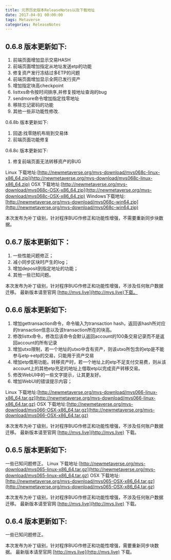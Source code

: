 ```yaml
---
title: 元界历史版本ReleaseNotes以及下载地址
date: 2017-04-01 00:00:00
tags: Metaverse
categories: ReleaseNotes
---
```


0.6.8 版本更新如下: 
-------------
1. 前端页面增加显示交易HASH
9. 前端页面增加指定从地址发送etp的功能
2. 修复资产发行冻结过多ETP的问题
3. 前端页面增加显示全网已发行资产
6. 增加指定块高checkpoint
7. listtxs命令按时间排序,并修复按地址查询的bug
8. sendmore命令增加指定找零地址
10. 移除忘记密码的功能
11. 其他一些非功能性修改.

0.6.8b 版本更新如下: 
1. 回退:找零随机布局到交易体
9. 前端页面功能修复

0.6.8c 版本更新如下: 
1. 修复前端页面无法转移资产的BUG

Linux 下载地址:[http://newmetaverse.org/mvs-download/mvs068c-linux-x86_64.zip](http://newmetaverse.org/mvs-download/mvs068c-linux-x86_64.zip)
OSX   下载地址:[http://newmetaverse.org/mvs-download/mvs068c-OSX-x86_64.zip](http://newmetaverse.org/mvs-download/mvs068c-OSX-x86_64.zip)
Windows下载地址:[http://newmetaverse.org/mvs-download/mvs068c-win64.zip](http://newmetaverse.org/mvs-download/mvs068c-win64.zip)

本次发布为补丁级别，针对程序BUG作修正和功能性增强，不需要重新同步块数据。


0.6.7 版本更新如下：
----------------
1. 一些性能问题修正；
2. 减小同步区块时产生的log；
3. 增加deposit到指定地址的功能；
4. 其他一些已知问题。

本次发布为补丁级别，针对程序BUG作修正和功能性增强，不涉及任何账户数据迁移。
最新版本请至官网 [http://mvs.live](http://mvs.live)下载。


0.6.6 版本更新如下:
------------------
1. 增加gettransaction命令，命令输入为transaction hash，返回该hash所对应的transaction信息以及该transaction所在的块高。
2. 修改listtx命令，修改后该命令会默认返回account的100条交易记录而不是返回account的所有记录
3. 增加utxo限制，若一个地址的utxo中含有资产，则该utxo所包含的etp是不能参与etp->etp的交易，只能用于资产交易
4. 增加etp借用功能。转移资产时，若一个地址上的etp不足支付交易费，则从该account上的其他etp充足的地址上借取etp以完成资产转移交易。
5. 修改WebUI中的一些文字提示，让其更友好。
6. 增加WebUI的错误提示内容；

Linux 下载地址:[http://newmetaverse.org/mvs-download/mvs066-linux-x86_64.tar.gz](http://newmetaverse.org/mvs-download/mvs066-linux-x86_64.tar.gz)
OSX   下载地址:[http://newmetaverse.org/mvs-download/mvs066-OSX-x86_64.tar.gz](http://newmetaverse.org/mvs-download/mvs066-OSX-x86_64.tar.gz)

本次发布为补丁级别，针对程序BUG作修正和功能性增强，不涉及任何账户数据迁移。
最新版本请至官网 [http://mvs.live](http://mvs.live) 下载。


0.6.5 版本更新如下:
------------------
一些已知问题修正。
Linux 下载地址:[http://newmetaverse.org/mvs-download/mvs065-linux-x86_64.tar.gz](http://newmetaverse.org/mvs-download/mvs065-linux-x86_64.tar.gz)
OSX   下载地址:[http://newmetaverse.org/mvs-download/mvs065-OSX-x86_64.tar.gz](http://newmetaverse.org/mvs-download/mvs065-OSX-x86_64.tar.gz)

本次发布为补丁级别，针对程序BUG作修正和功能性增强，不涉及任何账户数据迁移。
最新版本请至官网 [http://mvs.live](http://mvs.live) 下载。


0.6.4 版本更新如下:
------------------
一些已知问题修正。

本次发布为补丁级别，针对程序BUG作修正和功能性增强，需要重新同步块数据。
最新版本请至官网 [http://mvs.live](http://mvs.live) 下载。

